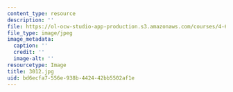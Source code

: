 ```yaml
---
content_type: resource
description: ''
file: https://ol-ocw-studio-app-production.s3.amazonaws.com/courses/4-614-religious-architecture-and-islamic-cultures-fall-2002/bd6ecfa7556e938b442442bb5502af1e_3012.jpg
file_type: image/jpeg
image_metadata:
  caption: ''
  credit: ''
  image-alt: ''
resourcetype: Image
title: 3012.jpg
uid: bd6ecfa7-556e-938b-4424-42bb5502af1e
---
```


